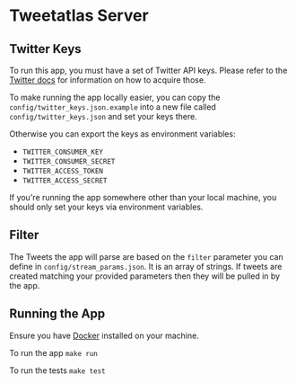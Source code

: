 # Tweetatlas Server

## Twitter Keys

To run this app, you must have a set of Twitter API keys. Please refer to the
[Twitter docs](https://developer.twitter.com/en/docs) for information on how to
acquire those.

To make running the app locally easier, you can copy the
`config/twitter_keys.json.example` into a new file called
`config/twitter_keys.json` and set your keys there.

Otherwise you can export the keys as environment variables:
- `TWITTER_CONSUMER_KEY`
- `TWITTER_CONSUMER_SECRET`
- `TWITTER_ACCESS_TOKEN`
- `TWITTER_ACCESS_SECRET`

If you're running the app somewhere other than your local machine, you should
only set your keys via environment variables.

## Filter

The Tweets the app will parse are based on the `filter` parameter you can define
in `config/stream_params.json`. It is an array of strings. If tweets are
created matching your provided parameters then they will be pulled in by the
app.

## Running the App

Ensure you have [Docker](https://www.docker.com/) installed on your machine.

To run the app `make run`

To run the tests `make test`
